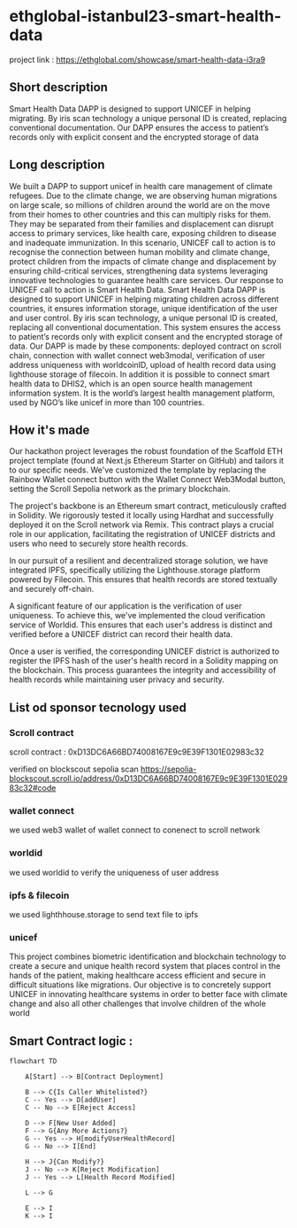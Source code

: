 # ethglobal-istanbul23-smart-health-data

project link : https://ethglobal.com/showcase/smart-health-data-i3ra9

## Short description
Smart Health Data DAPP is designed to support UNICEF in helping migrating. By iris scan technology a unique personal ID is created, replacing conventional documentation. Our DAPP ensures the access to patient’s records only with explicit consent and the encrypted storage of data


## Long description

We built a DAPP to support unicef in health care management of climate refugees. Due to the climate change, we are observing human migrations on large scale, so millions of children around the world are on the move from their homes to other countries and this can multiply risks for them. They may be separated from their families and displacement can disrupt access to primary services, like health care, exposing children to disease and inadequate immunization. In this scenario, UNICEF call to action is to recognise the connection between human mobility and climate change, protect children from the impacts of climate change and displacement by ensuring child-critical services, strengthening data systems leveraging innovative technologies to guarantee health care services. Our response to UNICEF call to action is Smart Health Data. Smart Health Data DAPP is designed to support UNICEF in helping migrating children across different countries, it ensures information storage, unique identification of the user and user control. By iris scan technology, a unique personal ID is created, replacing all conventional documentation. This system ensures the access to patient’s records only with explicit consent and the encrypted storage of data. Our DAPP is made by these components: deployed contract on scroll chain, connection with wallet connect web3modal, verification of user address uniqueness with worldcoinID, upload of health record data using lighthouse storage of filecoin. In addition it is possible to connect smart health data to DHIS2, which is an open source health management information system. It is the world’s largest health management platform, used by NGO’s like unicef in more than 100 countries.

## How it's made

Our hackathon project leverages the robust foundation of the Scaffold ETH project template (found at Next.js Ethereum Starter on GitHub) and tailors it to our specific needs. We've customized the template by replacing the Rainbow Wallet connect button with the Wallet Connect Web3Modal button, setting the Scroll Sepolia network as the primary blockchain.

The project's backbone is an Ethereum smart contract, meticulously crafted in Solidity. We rigorously tested it locally using Hardhat and successfully deployed it on the Scroll network via Remix. This contract plays a crucial role in our application, facilitating the registration of UNICEF districts and users who need to securely store health records.

In our pursuit of a resilient and decentralized storage solution, we have integrated IPFS, specifically utilizing the Lighthouse.storage platform powered by Filecoin. This ensures that health records are stored textually and securely off-chain.

A significant feature of our application is the verification of user uniqueness. To achieve this, we've implemented the cloud verification service of Worldid. This ensures that each user's address is distinct and verified before a UNICEF district can record their health data.

Once a user is verified, the corresponding UNICEF district is authorized to register the IPFS hash of the user's health record in a Solidity mapping on the blockchain. This process guarantees the integrity and accessibility of health records while maintaining user privacy and security.

## List od sponsor tecnology used 

### Scroll contract

scroll contract : 0xD13DC6A66BD74008167E9c9E39F1301E02983c32

verified on blockscout sepolia scan
https://sepolia-blockscout.scroll.io/address/0xD13DC6A66BD74008167E9c9E39F1301E02983c32#code


### wallet connect

we used web3 wallet of wallet connect to conenect to scroll network 

### worldid

we used worldid to verify the uniqueness of user address

### ipfs & filecoin

we used lighthhouse.storage to send text file to ipfs


### unicef

This project combines biometric identification and blockchain technology to create a secure and unique health record system that places control in the hands of the patient, making healthcare access efficient and secure in difficult situations like migrations. Our objective is to concretely support UNICEF in innovating healthcare systems in order to better face with climate change and also all other challenges that involve children of the whole world


## Smart Contract logic : 

```mermaid
flowchart TD

    A[Start] --> B[Contract Deployment]

    B --> C{Is Caller Whitelisted?}
    C -- Yes --> D[addUser]
    C -- No --> E[Reject Access]

    D --> F[New User Added]
    F --> G{Any More Actions?}
    G -- Yes --> H[modifyUserHealthRecord]
    G -- No --> I[End]

    H --> J{Can Modify?}
    J -- No --> K[Reject Modification]
    J -- Yes --> L[Health Record Modified]

    L --> G

    E --> I
    K --> I

```


